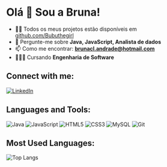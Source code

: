 
# Olá 👋 Sou a Bruna!

- 👨‍💻 Todos os meus projetos estão disponíveis em [github.com/Bubuthegirl](https://github.com/Bubuthegirl)
- 💬 Pergunte-me sobre **Java, JavaScript, Analista de dados**
- 📫 Como me encontrar: **brunacl.andrade@hotmail.com**
- 👨🏼‍🎓 Cursando **Engenharia de Software**

## Connect with me:
[![LinkedIn](https://img.shields.io/badge/LinkedIn-0077B5?style=for-the-badge&logo=linkedin&logoColor=white)]()

## Languages and Tools:
![Java](https://img.shields.io/badge/Java-FF2D20?style=for-the-badge&logo=Java&logoColor=white)
![JavaScript](https://img.shields.io/badge/JavaScript-323330?style=for-the-badge&logo=javascript&logoColor=F7DF1E)
![HTML5](https://img.shields.io/badge/HTML5-E34F26?style=for-the-badge&logo=html5&logoColor=white)
![CSS3](https://img.shields.io/badge/CSS3-1572B6?style=for-the-badge&logo=css3&logoColor=white)
![MySQL](https://img.shields.io/badge/MySQL-4479A1?style=for-the-badge&logo=mysql&logoColor=white)
![Git](https://img.shields.io/badge/Git-F05032?style=for-the-badge&logo=git&logoColor=white)

## Most Used Languages:
![Top Langs](https://github-readme-stats.vercel.app/api/top-langs/?username=Bubuthegirl&layout=compact)
